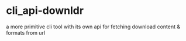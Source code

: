 # cli_api-downldr
a more primitive cli tool with its own api for fetching download content &amp; formats from url

